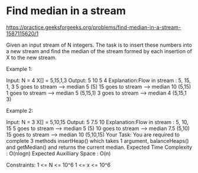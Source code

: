 # Find median in a stream

https://practice.geeksforgeeks.org/problems/find-median-in-a-stream-1587115620/1



Given an input stream of N integers. The task is to insert these numbers into a new stream and find the median of the stream formed by each insertion of X to the new stream.

Example 1:

Input:
N = 4
X[] = 5,15,1,3
Output:
5
10
5
4
Explanation:Flow in stream : 5, 15, 1, 3 
5 goes to stream --> median 5 (5) 
15 goes to stream --> median 10 (5,15) 
1 goes to stream --> median 5 (5,15,1) 
3 goes to stream --> median 4 (5,15,1 3) 
 

Example 2:

Input:
N = 3
X[] = 5,10,15
Output:
5
7.5
10
Explanation:Flow in stream : 5, 10, 15
5 goes to stream --> median 5 (5) 
10 goes to stream --> median 7.5 (5,10) 
15 goes to stream --> median 10 (5,10,15) 
Your Task:
You are required to complete 3 methods insertHeap() which takes 1 argument, balanceHeaps() and getMedian() and returns the current median.
Expected Time Complexity : O(nlogn)
Expected Auxilliary Space : O(n)
 
Constraints:
1 <= N <= 10^6
1 <= x <= 10^6
